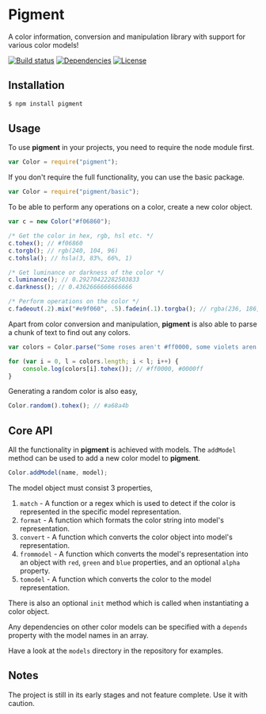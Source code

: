 # Pigment
A color information, conversion and manipulation library with support for various color models!

[![Build status](https://travis-ci.org/satya164/pigment.svg?branch=master)](https://travis-ci.org/satya164/pigment)
[![Dependencies](https://david-dm.org/satya164/pigment.svg)](https://david-dm.org/satya164/pigment)
[![License](https://img.shields.io/npm/l/pigment.svg)](http://opensource.org/licenses/mit-license.php)

## Installation
```sh
$ npm install pigment
```

## Usage
To use **pigment** in your projects, you need to require the node module first.

```javascript
var Color = require("pigment");
```

If you don't require the full functionality, you can use the basic package.

```javascript
var Color = require("pigment/basic");
```

To be able to perform any operations on a color, create a new color object.

```javascript
var c = new Color("#f06860");

/* Get the color in hex, rgb, hsl etc. */
c.tohex(); // #f06860
c.torgb(); // rgb(240, 104, 96)
c.tohsla(); // hsla(3, 83%, 66%, 1)

/* Get luminance or darkness of the color */
c.luminance(); // 0.29270422282503833
c.darkness(); // 0.4362666666666666

/* Perform operations on the color */
c.fadeout(.2).mix("#e9f060", .5).fadein(.1).torgba(); // rgba(236, 186, 96, 0.99)
```

Apart from color conversion and manipulation, **pigment** is also able to parse a chunk of text to find out any colors.

```javascript
var colors = Color.parse("Some roses aren't #ff0000, some violets aren't rgb(0, 0, 255), nobody's wrong, except maybe you!")

for (var i = 0, l = colors.length; i < l; i++) {
	console.log(colors[i].tohex()); // #ff0000, #0000ff
}
```

Generating a random color is also easy,

```javascript
Color.random().tohex(); // #a68a4b
```

## Core API
All the functionality in **pigment** is achieved with models. The `addModel` method can be used to add a new color model to **pigment**.

```javascript
Color.addModel(name, model);
```

The model object must consist 3 properties,

1. `match` - A function or a regex which is used to detect if the color is represented in the specific model representation.
2. `format` - A function which formats the color string into model's representation.
3. `convert` - A function which converts the color object into model's representation.
4. `frommodel` - A function which converts the model's representation into an object with `red`, `green` and `blue` properties, and an optional `alpha` property.
5. `tomodel` - A function which converts the color to the model representation.

There is also an optional `init` method which is called when instantiating a color object.

Any dependencies on other color models can be specified with a `depends` property with the model names in an array.

Have a look at the `models` directory in the repository for examples.

## Notes
The project is still in its early stages and not feature complete. Use it with caution.
